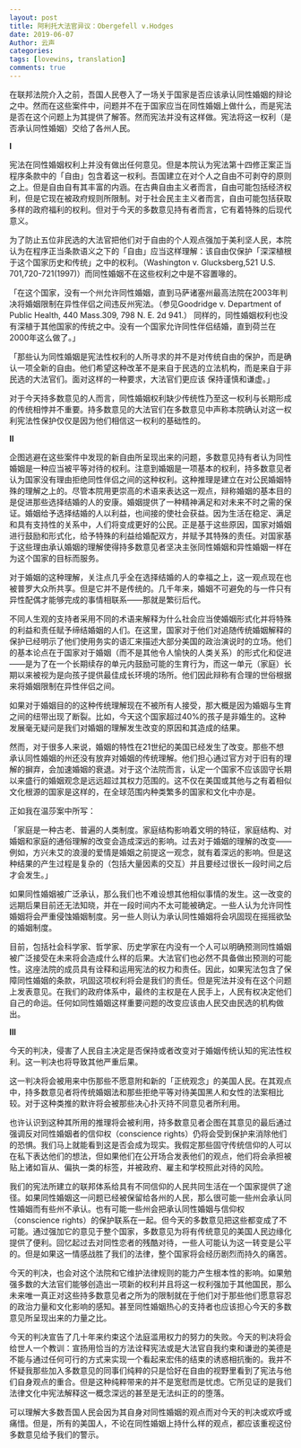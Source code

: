 ```yaml
---
layout: post
title: 阿利托大法官异议：Obergefell v.Hodges
date: 2019-06-07
Author: 云声
categories: 
tags: [lovewins, translation]
comments: true
---
```




在联邦法院介入之前，吾国人民卷入了一场关于国家是否应该承认同性婚姻的辩论之中。然而在这些案件中，问题并不在于国家应当在同性婚姻上做什么，而是宪法是否在这个问题上为其提供了解答。然而宪法并没有这样做。宪法将这一权利（是否承认同性婚姻）交给了各州人民。

  

**I**

  

宪法在同性婚姻权利上并没有做出任何意见。但是本院认为宪法第十四修正案正当程序条款中的「自由」包含着这一权利。吾国建立在对个人之自由不可剥夺的原则之上。但是自由自有其丰富的内涵。在古典自由主义者而言，自由可能包括经济权利，但是它现在被政府规则所限制。对于社会民主主义者而言，自由可能包括获取多样的政府福利的权利。但对于今天的多数意见持有者而言，它有着特殊的后现代意义。

  

为了防止五位非民选的大法官把他们对于自由的个人观点强加于美利坚人民，本院认为在程序正当条款语义之下的「自由」应当这样理解：该自由仅保护「深深植根于这个国家历史和传统」之中的权利。（Washington v. Glucksberg,521 U.S. 701,720-721(1997)）而同性婚姻不在这些权利之中是不容置喙的。

  

「在这个国家，没有一个州允许同性婚姻，直到马萨诸塞州最高法院在2003年判决将婚姻限制在异性伴侣之间违反州宪法。（参见Goodridge v. Department of Public Health, 440 Mass.309, 798 N. E. 2d 941.） 同样的，同性婚姻权利也没有深植于其他国家的传统之中。没有一个国家允许同性伴侣结婚，直到荷兰在2000年这么做了。」

  

「那些认为同性婚姻是宪法性权利的人所寻求的并不是对传统自由的保护，而是确认一项全新的自由。他们希望这种改革不是来自于民选的立法机构，而是来自于非民选的大法官们。面对这样的一种要求，大法官们更应该 保持谨慎和谦虚。」

  

对于今天持多数意见的人而言，同性婚姻权利缺少传统性乃至这一权利与长期形成的传统相悖并不重要。持多数意见的大法官们在多数意见中声称本院确认对这一权利宪法性保护仅仅是因为他们相信这一权利的基础性的。

  

**II**

  

企图逃避在这些案件中发现的新自由所呈现出来的问题，多数意见持有者认为同性婚姻是一种应当被平等对待的权利。注意到婚姻是一项基本的权利，持多数意见者认为国家没有理由拒绝同性伴侣之间的这种权利。这种推理是建立在对公民婚姻特殊的理解之上的。尽管本院用更崇高的术语来表达这一观点，辩称婚姻的基本目的是促进那些选择结婚的人的安康。婚姻提供了一种精神满足和对未来不时之需的保证。婚姻给予选择结婚的人以利益，也间接的使社会获益。因为生活在稳定、满足和具有支持性的关系中，人们将变成更好的公民。正是基于这些原因，国家对婚姻进行鼓励和形式化，给予特殊的利益给婚配双方，并赋予其特殊的责任。对国家基于这些理由承认婚姻的理解使得持多数意见者坚决主张同性婚姻和异性婚姻一样在为这个国家的目标而服务。

  

对于婚姻的这种理解，关注点几乎全在选择结婚的人的幸福之上，这一观点现在也被普罗大众所共享。但是它并不是传统的。几千年来，婚姻不可避免的与一件只有异性配偶才能够完成的事情相联系——那就是繁衍后代。

  

不同人生观的支持者采用不同的术语来解释为什么社会应当使婚姻形式化并将特殊的利益和责任赋予缔结婚姻的人们。在这里，国家对于他们对追随传统婚姻解释的保护已经明示了他们使用务实的语汇来描述大部分美国的政治演说时的立场。他们的基本论点在于国家对于婚姻（而不是其他令人愉快的人类关系）的形式化和促进——是为了在一个长期续存的单元内鼓励可能的生育行为，而这一单元（家庭）长期以来被视为是向孩子提供最佳成长环境的场所。他们因此辩称有合理的世俗根据来将婚姻限制在异性伴侣之间。

  

如果对于婚姻目的的这种传统理解现在不被所有人接受，那大概是因为婚姻与生育之间的纽带出现了断裂。比如，今天这个国家超过40%的孩子是非婚生的。这种发展毫无疑问是我们对婚姻的理解发生改变的原因和其造成的结果。

  

然而，对于很多人来说，婚姻的特性在21世纪的美国已经发生了改变。那些不想承认同性婚姻的州还没有放弃对婚姻的传统理解。他们担心通过官方对于旧有的理解的摒弃，会加速婚姻的衰退。对于这个法院而言，认定一个国家不应该固守长期以来盛行的婚姻观念是远远超过其权力范围的。这不仅在美国或其他与之有着相似文化根源的国家是这样的，在全球范围内种类繁多的国家和文化中亦是。

  

正如我在温莎案中所写：

  

「家庭是一种古老、普遍的人类制度。家庭结构影响着文明的特征，家庭结构、对婚姻和家庭的通俗理解的改变会造成深远的影响。过去对于婚姻的理解的改变——例如，方兴未艾的浪漫的爱情是婚姻之前提这一观念，就有着深远的影响。但是这种结果的产生过程是复杂的（包括大量因素的交互）并且要经过很长一段时间之后才会发生。」

  

如果同性婚姻被广泛承认，那么我们也不难设想其他相似事情的发生。这一改变的远期后果目前还无法知晓，并在一段时间内不太可能被确定。一些人认为允许同性婚姻将会严重侵蚀婚姻制度。另一些人则认为承认同性婚姻将会巩固现在摇摇欲坠的婚姻制度。

  

目前，包括社会科学家、哲学家、历史学家在内没有一个人可以明确预测同性婚姻被广泛接受在未来将会造成什么样的后果。大法官们也必然不具备做出预测的可能性。这座法院的成员具有诠释和运用宪法的权力和责任。因此，如果宪法包含了保障同性婚姻的条款，巩固这项权利将会是我们的责任。但是宪法并没有在这个问题上发表意见。在我们的政府体系中，最终的主权是在人民手上，人民有权决定他们自己的命运。任何如同性婚姻这样重要问题的改变应该由人民交由民选的机构做出。

  

**III**

  

今天的判决，侵害了人民自主决定是否保持或者改变对于婚姻传统认知的宪法性权利。这一判决也将导致其他严重后果。

  

这一判决将会被用来中伤那些不愿意附和新的「正统观念」的美国人民。在其观点中，持多数意见者将传统婚姻法和那些拒绝平等对待美国黑人和女性的法案相比较。对于这种类推的默许将会被那些决心扑灭持不同意见者所利用。

  

也许认识到这种其所用的推理将会被利用，持多数意见者企图在其意见的最后通过强调反对同性婚姻者的信仰权（conscience rights）仍将会受到保护来消除他们的恐惧。我们马上就能看到这是否会成为现实。我假定那些固守传统信仰的人可以在私下表达他们的想法，但如果他们在公开场合发表他们的观点，他们将会承担被贴上诸如盲从、偏执一类的标签，并被政府、雇主和学校照此对待的风险。

  

我们的宪法所建立的联邦体系给具有不同信仰的人民共同生活在一个国家提供了途径。如果同性婚姻这一问题已经被保留给各州的人民，那么很可能一些州会承认同性婚姻而有些州不承认。也有可能一些州会把承认同性婚姻与信仰权（conscience rights）的保护联系在一起。但今天的多数意见把这些都变成了不可能。通过强加它的意见于整个国家，多数意见为将有传统意见的美国人民边缘化提供了便利。回忆起过去对同性恋者的残酷对待，一些人可能认为这一转变是公平的。但是如果这一情感战胜了我们的法律，整个国家将会经历剧烈而持久的痛苦。

  

今天的判决，也会对这个法院和它维护法律规则的能力产生根本性的影响。如果勉强多数的大法官们能够创造出一项新的权利并且将这一权利强加于其他国民，那么未来唯一真正对这些持多数意见者之所为的限制就在于他们对于那些他们愿意容忍的政治力量和文化影响的感知。甚至同性婚姻热心的支持者也应该担心今天的多数意见所呈现出来的力量之比。

  

今天的判决宣告了几十年来约束这个法庭滥用权力的努力的失败。今天的判决将会给世人一个教训：宣扬用恰当的方法诠释宪法或是大法官自我约束和谦逊的美德是不能与通过任何可行的方式来实现一个看起来宏伟的结束的诱惑相抗衡的。我并不怀疑我那些加入多数意见的同事们纯粹的只是恰好在自由的视野里看到了宪法与他们自身观点的重合。但是这种纯粹带来的并不是宽慰而是忧虑。它所见证的是我们法律文化中宪法解释这一概念深远的甚至是无法纠正的的堕落。

  

可以理解大多数吾国人民会因为其自身对同性婚姻的观点而对今天的判决或欢呼或痛惜。但是，所有的美国人，不论在同性婚姻上持什么样的观点，都应该重视这份多数意见给予我们的警示。

